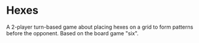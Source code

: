 # Hexes
A 2-player turn-based game about placing hexes on a grid to form patterns before the opponent. Based on the board game "six".
